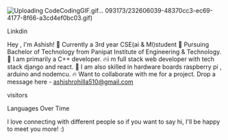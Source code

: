 ![Uploading CodeCodingGIF.gif…]()
093173/232606039-48370cc3-ec69-4177-8f66-a3cd4ef0bc03.gif)

Linkdin

Hey , I'm Ashish!
🧑 Currently a 3rd year CSE(ai & Ml)student
🏫 Pursuing Bachelor of Technology from Panipat Institute of Engineering & Technology.
👀 I am primarily a C++ developer.
🔥i m full stack web developer with tech stack django and react.
🌱 I am also skilled in hardware boards raspberry pi , arduino and nodemcu.
🔥 Want to collaborate with me for a project. Drop a message here - ashishrohilla510@gmail.com

visitors

Languages Over Time

 I love connecting with different people so if you want to say hi, I'll be happy to meet you more! :)


